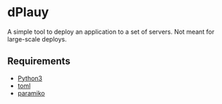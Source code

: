# dPlauy

A simple tool to deploy an application to a set of servers. Not meant for large-scale deploys.

## Requirements
- [Python3](https://docs.python.org/3/using/index.html)
- [toml](https://pypi.org/project/toml/)
- [paramiko](https://pypi.org/project/paramiko/)